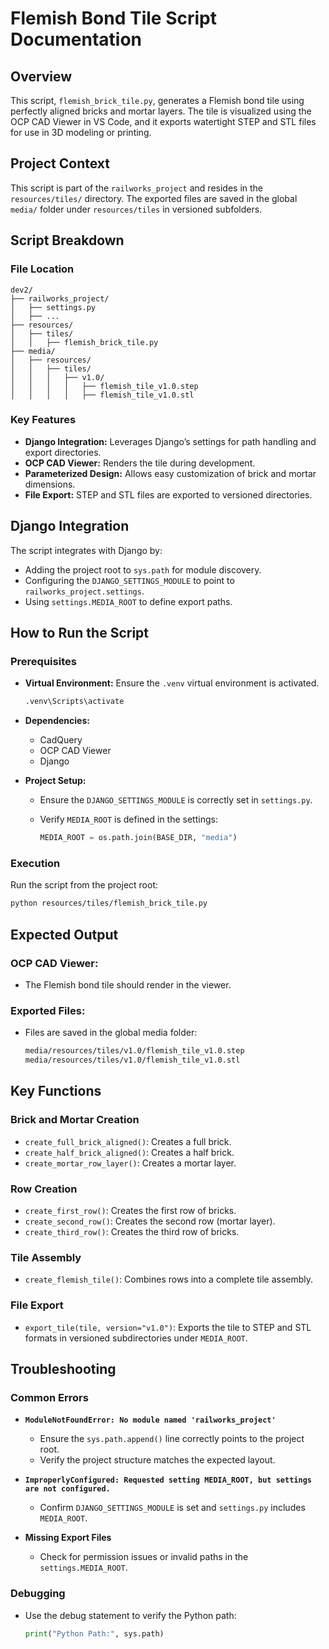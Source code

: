 # Flemish Bond Tile Script Documentation

## Overview
This script, `flemish_brick_tile.py`, generates a Flemish bond tile using perfectly aligned bricks and mortar layers. The tile is visualized using the OCP CAD Viewer in VS Code, and it exports watertight STEP and STL files for use in 3D modeling or printing.

## Project Context
This script is part of the `railworks_project` and resides in the `resources/tiles/` directory. The exported files are saved in the global `media/` folder under `resources/tiles` in versioned subfolders.

## Script Breakdown

### File Location
```
dev2/
├── railworks_project/
│   ├── settings.py
│   ├── ...
├── resources/
│   ├── tiles/
│   │   ├── flemish_brick_tile.py
├── media/
│   ├── resources/
│   │   ├── tiles/
│   │   │   ├── v1.0/
│   │   │   │   ├── flemish_tile_v1.0.step
│   │   │   │   ├── flemish_tile_v1.0.stl
```

### Key Features
- **Django Integration:** Leverages Django’s settings for path handling and export directories.
- **OCP CAD Viewer:** Renders the tile during development.
- **Parameterized Design:** Allows easy customization of brick and mortar dimensions.
- **File Export:** STEP and STL files are exported to versioned directories.

## Django Integration
The script integrates with Django by:

- Adding the project root to `sys.path` for module discovery.
- Configuring the `DJANGO_SETTINGS_MODULE` to point to `railworks_project.settings`.
- Using `settings.MEDIA_ROOT` to define export paths.

## How to Run the Script

### Prerequisites
- **Virtual Environment:** Ensure the `.venv` virtual environment is activated.

  ```bash
  .venv\Scripts\activate
  ```

- **Dependencies:**
  - CadQuery
  - OCP CAD Viewer
  - Django

- **Project Setup:**
  - Ensure the `DJANGO_SETTINGS_MODULE` is correctly set in `settings.py`.
  - Verify `MEDIA_ROOT` is defined in the settings:

    ```python
    MEDIA_ROOT = os.path.join(BASE_DIR, "media")
    ```

### Execution
Run the script from the project root:

```bash
python resources/tiles/flemish_brick_tile.py
```

## Expected Output

### OCP CAD Viewer:
- The Flemish bond tile should render in the viewer.

### Exported Files:
- Files are saved in the global media folder:

  ```bash
  media/resources/tiles/v1.0/flemish_tile_v1.0.step
  media/resources/tiles/v1.0/flemish_tile_v1.0.stl
  ```

## Key Functions

### Brick and Mortar Creation
- `create_full_brick_aligned()`: Creates a full brick.
- `create_half_brick_aligned()`: Creates a half brick.
- `create_mortar_row_layer()`: Creates a mortar layer.

### Row Creation
- `create_first_row()`: Creates the first row of bricks.
- `create_second_row()`: Creates the second row (mortar layer).
- `create_third_row()`: Creates the third row of bricks.

### Tile Assembly
- `create_flemish_tile()`: Combines rows into a complete tile assembly.

### File Export
- `export_tile(tile, version="v1.0")`: Exports the tile to STEP and STL formats in versioned subdirectories under `MEDIA_ROOT`.

## Troubleshooting

### Common Errors
- **`ModuleNotFoundError: No module named 'railworks_project'`**
  - Ensure the `sys.path.append()` line correctly points to the project root.
  - Verify the project structure matches the expected layout.

- **`ImproperlyConfigured: Requested setting MEDIA_ROOT, but settings are not configured.`**
  - Confirm `DJANGO_SETTINGS_MODULE` is set and `settings.py` includes `MEDIA_ROOT`.

- **Missing Export Files**
  - Check for permission issues or invalid paths in the `settings.MEDIA_ROOT`.

### Debugging
- Use the debug statement to verify the Python path:

  ```python
  print("Python Path:", sys.path)
  ```

